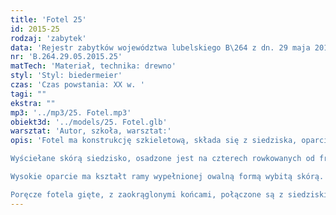 ```yaml
---
title: 'Fotel 25'
id: 2015-25
rodzaj: 'zabytek'
data: 'Rejestr zabytków województwa lubelskiego B\264 z dn. 29 maja 2015 r.'
nr: 'B.264.29.05.2015.25'
matTech: 'Materiał, technika: drewno'
styl: 'Styl: biedermeier'
czas: 'Czas powstania: XX w. '
tagi: ""
ekstra: ""
mp3: '../mp3/25. Fotel.mp3'
obiekt3d: '../models/25. Fotel.glb'
warsztat: 'Autor, szkoła, warsztat:'
opis: 'Fotel ma konstrukcję szkieletową, składa się z siedziska, oparcia i poręczy. 

Wyściełane skórą siedzisko, osadzone jest na czterech rowkowanych od frontu nogach, połączonych poprzeczkami. 

Wysokie oparcie ma kształt ramy wypełnionej owalną formą wybitą skórą. 

Poręcze fotela gięte, z zaokrąglonymi końcami, połączone są z siedziskiem wspornikami nawiązującymi kształtem do uproszczonych wolut.'
---
```





